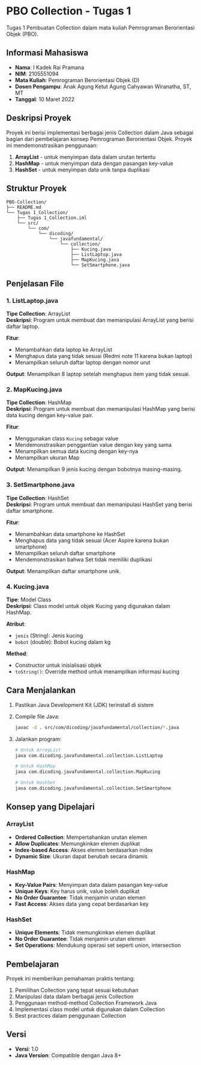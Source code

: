 # PBO Collection - Tugas 1

Tugas 1 Pembuatan Collection dalam mata kuliah Pemrograman Berorientasi Objek (PBO).

## Informasi Mahasiswa

-   **Nama**: I Kadek Rai Pramana
-   **NIM**: 2105551094
-   **Mata Kuliah**: Pemrograman Berorientasi Objek (D)
-   **Dosen Pengampu**: Anak Agung Ketut Agung Cahyawan Wiranatha, ST, MT
-   **Tanggal**: 10 Maret 2022

## Deskripsi Proyek

Proyek ini berisi implementasi berbagai jenis Collection dalam Java sebagai bagian dari pembelajaran konsep Pemrograman Berorientasi Objek. Proyek ini mendemonstrasikan penggunaan:

1. **ArrayList** - untuk menyimpan data dalam urutan tertentu
2. **HashMap** - untuk menyimpan data dengan pasangan key-value
3. **HashSet** - untuk menyimpan data unik tanpa duplikasi

## Struktur Proyek

```
PBO-Collection/
├── README.md
└── Tugas 1_Collection/
    ├── Tugas 1_Collection.iml
    └── src/
        └── com/
            └── dicoding/
                └── javafundamental/
                    └── collection/
                        ├── Kucing.java
                        ├── ListLaptop.java
                        ├── MapKucing.java
                        └── SetSmartphone.java
```

## Penjelasan File

### 1. ListLaptop.java

**Tipe Collection**: ArrayList  
**Deskripsi**: Program untuk membuat dan memanipulasi ArrayList yang berisi daftar laptop.

**Fitur**:

-   Menambahkan data laptop ke ArrayList
-   Menghapus data yang tidak sesuai (Redmi note 11 karena bukan laptop)
-   Menampilkan seluruh daftar laptop dengan nomor urut

**Output**: Menampilkan 8 laptop setelah menghapus item yang tidak sesuai.

### 2. MapKucing.java

**Tipe Collection**: HashMap  
**Deskripsi**: Program untuk membuat dan memanipulasi HashMap yang berisi data kucing dengan key-value pair.

**Fitur**:

-   Menggunakan class `Kucing` sebagai value
-   Mendemonstrasikan penggantian value dengan key yang sama
-   Menampilkan semua data kucing dengan key-nya
-   Menampilkan ukuran Map

**Output**: Menampilkan 9 jenis kucing dengan bobotnya masing-masing.

### 3. SetSmartphone.java

**Tipe Collection**: HashSet  
**Deskripsi**: Program untuk membuat dan memanipulasi HashSet yang berisi daftar smartphone.

**Fitur**:

-   Menambahkan data smartphone ke HashSet
-   Menghapus data yang tidak sesuai (Acer Aspire karena bukan smartphone)
-   Menampilkan seluruh daftar smartphone
-   Mendemonstrasikan bahwa Set tidak memiliki duplikasi

**Output**: Menampilkan daftar smartphone unik.

### 4. Kucing.java

**Tipe**: Model Class  
**Deskripsi**: Class model untuk objek Kucing yang digunakan dalam HashMap.

**Atribut**:

-   `jenis` (String): Jenis kucing
-   `bobot` (double): Bobot kucing dalam kg

**Method**:

-   Constructor untuk inisialisasi objek
-   `toString()`: Override method untuk menampilkan informasi kucing

## Cara Menjalankan

1. Pastikan Java Development Kit (JDK) terinstall di sistem
2. Compile file Java:
    ```bash
    javac -d . src/com/dicoding/javafundamental/collection/*.java
    ```
3. Jalankan program:

    ```bash
    # Untuk ArrayList
    java com.dicoding.javafundamental.collection.ListLaptop

    # Untuk HashMap
    java com.dicoding.javafundamental.collection.MapKucing

    # Untuk HashSet
    java com.dicoding.javafundamental.collection.SetSmartphone
    ```

## Konsep yang Dipelajari

### ArrayList

-   **Ordered Collection**: Mempertahankan urutan elemen
-   **Allow Duplicates**: Memungkinkan elemen duplikat
-   **Index-based Access**: Akses elemen berdasarkan index
-   **Dynamic Size**: Ukuran dapat berubah secara dinamis

### HashMap

-   **Key-Value Pairs**: Menyimpan data dalam pasangan key-value
-   **Unique Keys**: Key harus unik, value boleh duplikat
-   **No Order Guarantee**: Tidak menjamin urutan elemen
-   **Fast Access**: Akses data yang cepat berdasarkan key

### HashSet

-   **Unique Elements**: Tidak memungkinkan elemen duplikat
-   **No Order Guarantee**: Tidak menjamin urutan elemen
-   **Set Operations**: Mendukung operasi set seperti union, intersection

## Pembelajaran

Proyek ini memberikan pemahaman praktis tentang:

1. Pemilihan Collection yang tepat sesuai kebutuhan
2. Manipulasi data dalam berbagai jenis Collection
3. Penggunaan method-method Collection Framework Java
4. Implementasi class model untuk digunakan dalam Collection
5. Best practices dalam penggunaan Collection

## Versi

-   **Versi**: 1.0
-   **Java Version**: Compatible dengan Java 8+
